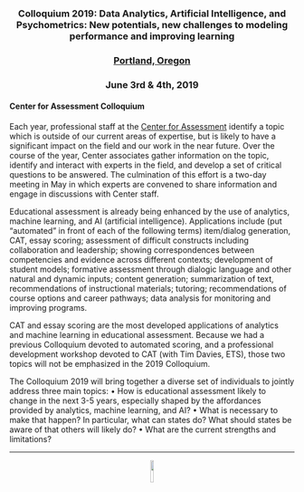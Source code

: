 <h3 align="center" markdown="1">Colloquium 2019: Data Analytics, Artificial Intelligence, and Psychometrics: New potentials, new challenges to modeling performance and improving learning</h3>
<h3 align="center" markdown="1"><a href=https://www.travelportland.com/> Portland, Oregon</a></h3>
<h3 align="center" markdown="1">June 3rd & 4th, 2019</h3>

#### Center for Assessment Colloquium

Each year, professional staff at the [Center for Assessment](http://www.nciea.org/) identify a topic which is outside of our current areas of expertise, but is likely to have a significant impact on the field and our work in the near future.  Over the course of the year, Center associates gather information on the topic, identify and interact
with experts in the field, and develop a set of critical questions to be answered. The culmination of this effort is a two-day meeting in May in which experts are convened to share information and engage in discussions with Center staff.

Educational assessment is already being enhanced by the use of analytics, machine learning, and AI (artificial intelligence).  Applications include (put “automated” in front of each of the following terms) item/dialog generation, CAT, essay scoring; assessment of difficult constructs including collaboration and leadership; showing correspondences between competencies and evidence across different contexts; development of student models; formative assessment through dialogic language and other natural and dynamic inputs; content generation; summarization of text, recommendations of instructional materials; tutoring; recommendations of course options and career pathways; data analysis for monitoring and improving programs.

CAT and essay scoring are the most developed applications of analytics and machine learning in educational assessment.  Because we had a previous Colloquium devoted to automated scoring, and a professional development workshop devoted to CAT (with Tim Davies, ETS), those two topics will not be emphasized in the 2019 Colloquium.

The Colloquium 2019 will bring together a diverse set of individuals to jointly address three main topics: 
•	How is educational assessment likely to change in the next 3-5 years, especially shaped by the affordances provided by analytics, machine learning, and AI?
•	What is necessary to make that happen?  In particular, what can states do?  What should states be aware of that others will likely do?
•	What are the current strengths and limitations?

---

<p align="center">
    <a href="https://github.com/CenterForAssessment/Colloquium_2018/blob/master/LICENSE.md" target="_blank">
        <img src="https://centerforassessment.github.io/Colloquium_2018/assets/CC-BY-SA.svg" width="10%"/>
    </a>
</p>
